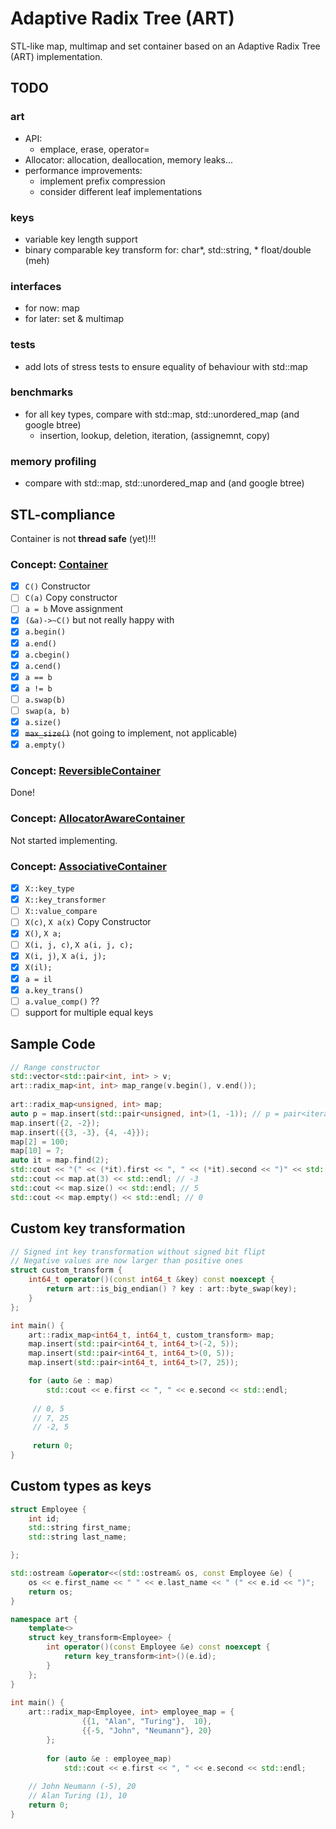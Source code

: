 # Adaptive Radix Tree (ART)
STL-like map, multimap and set container based on an Adaptive Radix Tree (ART) implementation.

## TODO
### art
* API:
    * emplace, erase, operator=
* Allocator: allocation, deallocation, memory leaks...
* performance improvements:
    * implement prefix compression
    * consider different leaf implementations

### keys
* variable key length support
* binary comparable key transform for: char*, std::string, * float/double (meh)

### interfaces
* for now: map
* for later: set & multimap

### tests
* add lots of stress tests to ensure equality of behaviour with std::map

### benchmarks
* for all key types, compare with std::map, std::unordered_map (and google btree)
    * insertion, lookup, deletion, iteration, (assignemnt, copy)

### memory profiling
* compare with std::map, std::unordered_map  and (and google btree)

## STL-compliance
Container is not **thread safe** (yet)!!!
### Concept: [Container](http://en.cppreference.com/w/cpp/concept/Container)
- [x] `C()` Constructor
- [ ] `C(a)` Copy constructor
- [ ] `a = b` Move assignment
- [x] `(&a)->~C()` but not really happy with
- [x] `a.begin()`
- [x] `a.end()`
- [x] `a.cbegin()`
- [x] `a.cend()`
- [x] `a == b`
- [x] `a != b`
- [ ] `a.swap(b)` 
- [ ] `swap(a, b)`
- [x] `a.size()`
- [x] ~~`max_size()`~~ (not going to implement, not applicable)
- [x] `a.empty()`

### Concept: [ReversibleContainer](http://en.cppreference.com/w/cpp/concept/ReversibleContainer)
Done!

### Concept: [AllocatorAwareContainer](http://en.cppreference.com/w/cpp/concept/AllocatorAwareContainer)
Not started implementing.

### Concept: [AssociativeContainer](http://en.cppreference.com/w/cpp/concept/AssociativeContainer)
- [x] `X::key_type`
- [x] `X::key_transformer`
- [ ] `X::value_compare`
- [ ] `X(c)`, `X a(x)` Copy Constructor
- [x] `X()`, `X a;`
- [ ] `X(i, j, c)`, `X a(i, j, c);`
- [x] `X(i, j)`, `X a(i, j);` 
- [x] `X(il);`
- [x] `a = il`
- [x] `a.key_trans()`
- [ ] `a.value_comp()` ??
- [ ] support for multiple equal keys

## Sample Code
```C++
// Range constructor
std::vector<std::pair<int, int> > v;
art::radix_map<int, int> map_range(v.begin(), v.end());
        
art::radix_map<unsigned, int> map;
auto p = map.insert(std::pair<unsigned, int>(1, -1)); // p = pair<iterator, bool>
map.insert({2, -2});
map.insert({{3, -3}, {4, -4}});
map[2] = 100;
map[10] = 7;
auto it = map.find(2);
std::cout << "(" << (*it).first << ", " << (*it).second << ")" << std::endl; // (2, 100)
std::cout << map.at(3) << std::endl; // -3
std::cout << map.size() << std::endl; // 5
std::cout << map.empty() << std::endl; // 0
```
## Custom key transformation
```C++
// Signed int key transformation without signed bit flipt
// Negative values are now larger than positive ones
struct custom_transform {
    int64_t operator()(const int64_t &key) const noexcept {
        return art::is_big_endian() ? key : art::byte_swap(key);
    }
};

int main() {
    art::radix_map<int64_t, int64_t, custom_transform> map;
    map.insert(std::pair<int64_t, int64_t>(-2, 5));
    map.insert(std::pair<int64_t, int64_t>(0, 5));
    map.insert(std::pair<int64_t, int64_t>(7, 25));

    for (auto &e : map)
        std::cout << e.first << ", " << e.second << std::endl;
        
     // 0, 5
     // 7, 25
     // -2, 5
     
     return 0;
}

```
## Custom types as keys
```C++
struct Employee {
    int id;
    std::string first_name;
    std::string last_name;

};

std::ostream &operator<<(std::ostream& os, const Employee &e) {
    os << e.first_name << " " << e.last_name << " (" << e.id << ")";
    return os;
}

namespace art {
    template<>
    struct key_transform<Employee> {
        int operator()(const Employee &e) const noexcept {
            return key_transform<int>()(e.id);
        }
    };
}
    
int main() {
    art::radix_map<Employee, int> employee_map = {
                {{1, "Alan", "Turing"},  10},
                {{-5, "John", "Neumann"}, 20}
        };
    
        for (auto &e : employee_map)
            std::cout << e.first << ", " << e.second << std::endl;
    
    // John Neumann (-5), 20        
    // Alan Turing (1), 10
    return 0;
}
```
